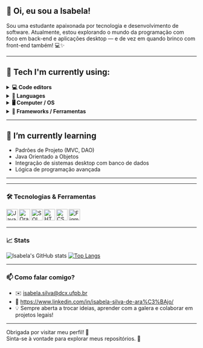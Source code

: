 ## 👋 Oi, eu sou a Isabela!

Sou uma estudante apaixonada por tecnologia e desenvolvimento de software. Atualmente, estou explorando o mundo da programação com foco em back-end e aplicações desktop — e de vez em quando brinco com front-end também! 💻✨

---

## 🌿 Tech I'm currently using:

<details>
  <summary><strong>💻 Code editors</strong></summary>
  <ul>
    <li>Intelij</li>
    <li>Oracle APEX IDE</li>
    <li>VS Code</li>
  </ul>
</details>

<details>
  <summary><strong>🧪 Languages</strong></summary>
  <ul>
    <li>Java</li>
    <li>SQL / PL-SQL (Básico)</li>
    <li>Python para Análise de Dados</li>
  </ul>
</details>

<details>
  <summary><strong>🖥️ Computer / OS</strong></summary>
  <ul>
    <li>Windows 10</li>
  </ul>
</details>

<details>
  <summary><strong>🧰 Frameworks / Ferramentas</strong></summary>
  <ul>
    <li>Java Swing</li>
    <li>Oracle APEX</li>
    <li>Figma (UI/UX)</li>
    <li>Excel</li>
    <li>PowerBI</li>
    <li>JUnit</li>
  </ul>
</details>

---

## 🌱 I’m currently learning

- Padrões de Projeto (MVC, DAO)
- Java Orientado a Objetos
- Integração de sistemas desktop com banco de dados
- Lógica de programação avançada

---
---

### 🛠️ Tecnologias & Ferramentas

<img align="left" alt="Java" width="30px" src="https://cdn.jsdelivr.net/gh/devicons/devicon/icons/java/java-original.svg" />
<img align="left" alt="Oracle" width="30px" src="https://cdn.jsdelivr.net/gh/devicons/devicon/icons/oracle/oracle-original.svg" />
<img align="left" alt="SQL" width="30px" src="https://cdn.jsdelivr.net/gh/devicons/devicon/icons/mysql/mysql-original.svg" />
<img align="left" alt="HTML5" width="30px" src="https://cdn.jsdelivr.net/gh/devicons/devicon/icons/html5/html5-original.svg" />
<img align="left" alt="CSS3" width="30px" src="https://cdn.jsdelivr.net/gh/devicons/devicon/icons/css3/css3-original.svg" />
<img align="left" alt="Figma" width="30px" src="https://cdn.jsdelivr.net/gh/devicons/devicon/icons/figma/figma-original.svg" />
<br><br>

---

### 📈 Stats

![Isabela's GitHub stats](https://github-readme-stats.vercel.app/api?username=isabelatzz&show_icons=true&theme=tokyonight)
[![Top Langs](https://github-readme-stats.vercel.app/api/top-langs/?username=isabelatzz&layout=compact&theme=tokyonight)](https://github.com/isabelatzz)

---

### 📫 Como falar comigo?

- ✉️ isabela.silva@dcx.ufpb.br
- 💼 https://www.linkedin.com/in/isabela-silva-de-ara%C3%BAjo/
- 💡 Sempre aberta a trocar ideias, aprender com a galera e colaborar em projetos legais!

---

Obrigada por visitar meu perfil! 🌸  
Sinta-se à vontade para explorar meus repositórios. 🚀
